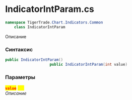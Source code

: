 
# IndicatorIntParam.cs
```csharp
namespace TigerTrade.Chart.Indicators.Common  
    class IndicatorIntParam
```

Описание

### Синтаксис
```csharp
public IndicatorIntParam()
                    public IndicatorIntParam(int value)
```

### Параметры  
<mark style="color:red;">**`value`**</mark> <mark style="color:yellow;">`int`</mark>  
 *Описание*  
  

                    
                    